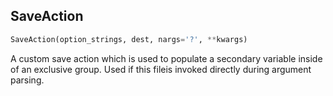 ## SaveAction
```python
SaveAction(option_strings, dest, nargs='?', **kwargs)
```
A custom save action which is used to populate a secondary variable inside of an exclusive group. Used if this fileis invoked directly during argument parsing.